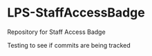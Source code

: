 # LPS-StaffAccessBadge
Repository for Staff Access Badge

Testing to see if commits are being tracked